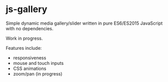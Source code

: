 # js-gallery

Simple dynamic media gallery/slider written in pure ES6/ES2015 JavaScript with no dependencies.

Work in progress.

Features include:
- responsiveness
- mouse and touch inputs
- CSS animations
- zoom/pan (in progress)
